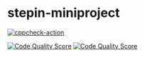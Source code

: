 # stepin-miniproject


[![cppcheck-action](https://github.com/Ravellasaisri/Stepin-miniproject-c/actions/workflows/cppcheck.yml/badge.svg)](https://github.com/Ravellasaisri/Stepin-miniproject-c/actions/workflows/cppcheck.yml)





[![Code Quality Score](https://www.code-inspector.com/project/28512/score/svg)](https://www.code-inspector.com/project/28512/score/svg)
[![Code Quality Score](https://www.code-inspector.com/project/28512/status/svg)](https://www.code-inspector.com/project/28512/status/svg)
